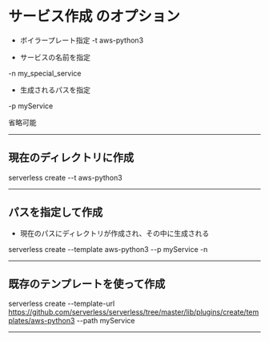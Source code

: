 # サービス作成 のオプション



* ボイラープレート指定
-t aws-python3





* サービスの名前を指定

-n my_special_service




* 生成されるパスを指定

-p myService

省略可能


-------------------------------------------------


## 現在のディレクトリに作成

serverless create --t aws-python3







-------------------------------------------------



## パスを指定して作成

* 現在のパスにディレクトリが作成され、その中に生成される

serverless create --template aws-python3 --p myService -n




-------------------------------------------------



## 既存のテンプレートを使って作成

serverless create --template-url https://github.com/serverless/serverless/tree/master/lib/plugins/create/templates/aws-python3 --path myService


-------------------------------------------------
